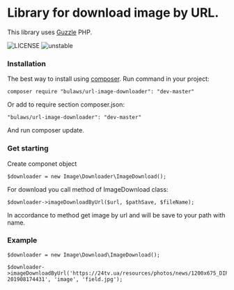 # Library for download image by URL.
This library uses [Guzzle](https://github.com/guzzle/guzzle.git) PHP.

![LICENSE](https://img.shields.io/badge/license-MIT-blue) ![unstable](https://img.shields.io/badge/unstable-dev--master-green)

### Installation
The best way to install using [composer](https://getcomposer.org/download).
Run command in your project:

```
composer require "bulaws/url-image-downloader": "dev-master"
```

Or add to require section composer.json:

```
"bulaws/url-image-downloader": "dev-master"
```
And run composer update.

### Get starting
Create componet object

```
$downloader = new Image\Downloader\ImageDownload();
```

For download you call method of ImageDownload class:

```
$downloader->imageDownloadByUrl($url, $pathSave, $fileName);
```
In accordance to method get image by url and will be save to your path with name.

### Example

```
$downloader = new Image\Download\ImageDownload();

$downloader->imageDownloadByUrl('https://24tv.ua/resources/photos/news/1200x675_DIR/201908/1195520.jpg?201908174431', 'image', 'field.jpg');
```
